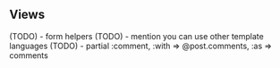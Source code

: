 ## Views

(TODO) - form helpers
(TODO) - mention you can use other template languages
(TODO) - partial :comment, :with => @post.comments, :as => comments